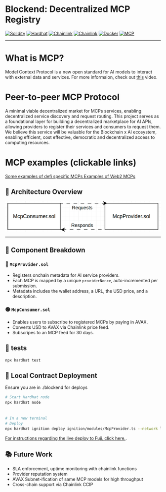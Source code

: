 # Blockend: Decentralized MCP Registry

[![Solidity](https://img.shields.io/badge/Solidity-0.8.28-blue?logo=ethereum)](https://docs.soliditylang.org)
[![Hardhat](https://img.shields.io/badge/Hardhat-dev-yellow)](https://hardhat.org)
[![Chainlink](https://img.shields.io/badge/Chainlink-Data-Feeds)](https://chain.link/data-feeds)
[![Chainlink](https://img.shields.io/badge/Chainlink-Automation-blue)](https://chain.link/automation)
[![Docker](https://img.shields.io/badge/Docker-Container-blue?logo=docker)](https://docker.com)
[![MCP](https://img.shields.io/badge/MCP-Registry-critical)](#)

---

# What is MCP?

Model Context Protocol is a new open standard for AI models to interact with external data and services. For more informaion, check out [this](https://www.youtube.com/watch?v=HyzlYwjoXOQ) video.

# Peer-to-peer MCP Protocol

A minimal viable decentralized market for MCPs services, enabling decentralized service discovery and request routing.
This project serves as a foundational layer for building a decentralized marketplace for AI APIs, allowing providers to register their services and consumers to request them.
We believe this service will be valuable for the Blockchain x AI ecosystem, enabling efficient, cost effective, democratic and decentralized access to computing resources.

# MCP examples (clickable links)

<a href="https://github.com/royyannick/awesome-blockchain-mcps" target="_blank">
Some examples of defi specific MCPs
</a>

<a href="https://hub.docker.com/u/mcp" target="_blank">
Examples of Web2 MCPs
</a>

## 🧱 Architecture Overview

![MCP Contract Flow](./assets/r-r.gif)

---

## 🔩 Component Breakdown

### 🔵 `McpProvider.sol`

- Registers onchain metadata for AI service providers.
- Each MCP is mapped by a unique `providerNonce`, auto-incremented per submission.
- Metadata includes the wallet address, a URL, the USD price, and a description.

### 🟢 `McpConsumer.sol`

- Enables users to subscribe to registered MCPs by paying in AVAX.
- Converts USD to AVAX via Chainlink price feed.
- Subscripes to an MCP feed for 30 days.

## 🧪 tests

```bash
npx hardhat test
```

## 🚀 Local Contract Deployment

Ensure you are in ./blockend for deploys

```bash
# Start Hardhat node
npx hardhat node


# In a new terminal
# Deploy
npx hardhat ignition deploy ignition/modules/McpProvider.ts --network localhost
```

[For instructions regarding the live deploy to Fuji, click here.](./contracts/README.md).

## 📚 Future Work

- SLA enforcement, uptime monitoring with chainlink functions
- Provider reputation system
- AVAX Subnet-ification of same MCP models for high throughput
- Cross-chain support via Chainlink CCIP
